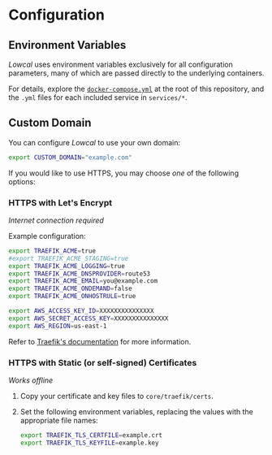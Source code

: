 # Configuration

## Environment Variables

_Lowcal_ uses environment variables exclusively for all configuration
parameters, many of which are passed directly to the underlying
containers.

For details, explore the [`docker-compose.yml`](docker-compose.yml) at
the root of this repository, and the `.yml` files for each included
service in `services/*`.

## Custom Domain

You can configure _Lowcal_ to use your own domain:

```bash
export CUSTOM_DOMAIN="example.com"
```

If you would like to use HTTPS, you may choose _one_ of the following
options:

### HTTPS with Let's Encrypt

_Internet connection required_

Example configuration:

```bash
export TRAEFIK_ACME=true
#export TRAEFIK_ACME_STAGING=true
export TRAEFIK_ACME_LOGGING=true
export TRAEFIK_ACME_DNSPROVIDER=route53
export TRAEFIK_ACME_EMAIL=you@example.com
export TRAEFIK_ACME_ONDEMAND=false
export TRAEFIK_ACME_ONHOSTRULE=true

export AWS_ACCESS_KEY_ID=XXXXXXXXXXXXXXX
export AWS_SECRET_ACCESS_KEY=XXXXXXXXXXXXXXX
export AWS_REGION=us-east-1
```

Refer to
[Traefik's documentation](https://docs.traefik.io/toml/#acme-lets-encrypt-configuration)
for more information.

### HTTPS with Static (or self-signed) Certificates

_Works offline_

1. Copy your certificate and key files to `core/traefik/certs`.
2. Set the following environment variables, replacing the values with
   the appropriate file names:

   ```bash
   export TRAEFIK_TLS_CERTFILE=example.crt
   export TRAEFIK_TLS_KEYFILE=example.key
   ```